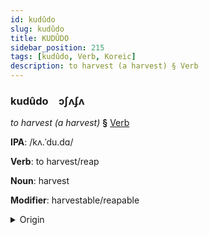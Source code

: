 ```yaml
---
id: kudûdo
slug: kudûdo
title: KUDÛDO
sidebar_position: 215
tags: [kudûdo, Verb, Koreic]
description: to harvest (a harvest) § Verb
---
```


### kudûdo&emsp;<span kind="abugida">ɔʃʌʄʌ</span>

*to harvest (a harvest)* **§** [Verb](../../tags/Verb)

**IPA**: /kʌ.ˈdu.dɑ/

**Verb**: to harvest/reap

**Noun**: harvest

**Modifier**: harvestable/reapable

<details>
    <summary>Origin</summary>
    Korean 거두다 geoduda [kʌ̹duda̠]<br/>
    <em>Koreic Language Family</em>
</details>